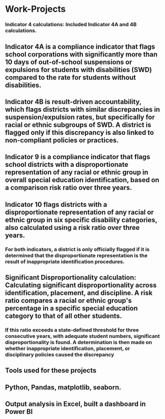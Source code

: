 # Work-Projects
### Indicator 4 calculations: Included Indicator 4A and 4B calculations.
## Indicator 4A is a compliance indicator that flags school corporations with significantly more than 10 days of out-of-school suspensions or expulsions for students with disabilities (SWD) compared to the rate for students without disabilities.
## Indicator 4B is result-driven accountability, which flags districts with similar discrepancies in suspension/expulsion rates, but specifically for racial or ethnic subgroups of SWD. A district is flagged only if this discrepancy is also linked to non-compliant policies or practices.
## Indicator 9 is a compliance indicator that flags school districts with a disproportionate representation of any racial or ethnic group in overall special education identification, based on a comparison risk ratio over three years. 
## Indicator 10 flags districts with a disproportionate representation of any racial or ethnic group in six specific disability categories, also calculated using a risk ratio over three years. 
### For both indicators, a district is only officially flagged if it is determined that the disproportionate representation is the result of inappropriate identification procedures. 
## Significant Disproportionality calculation: Calculating significant disproportionality across identification, placement, and discipline. A risk ratio compares a racial or ethnic group's percentage in a specific special education category to that of all other students. 
### If this ratio exceeds a state-defined threshold for three consecutive years, with adequate student numbers, significant disproportionality is found. A determination is then made on whether inappropriate identification, placement, or disciplinary policies caused the discrepancy
## Tools used for these projects
## Python, Pandas, matplotlib, seaborn.
## Output analysis in Excel, built a dashboard in Power BI
